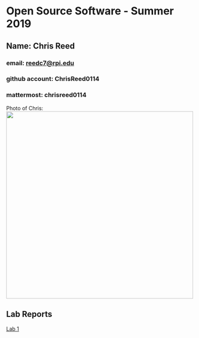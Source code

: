 # Open Source Software - Summer 2019
## Name: Chris Reed
### email: reedc7@rpi.edu
### github account: ChrisReed0114
### mattermost: chrisreed0114
Photo of Chris: <img src="ChrisReed.jpg" width = "500" height = "500">

## Lab Reports

[Lab 1](labs/lab-01/report.md)

